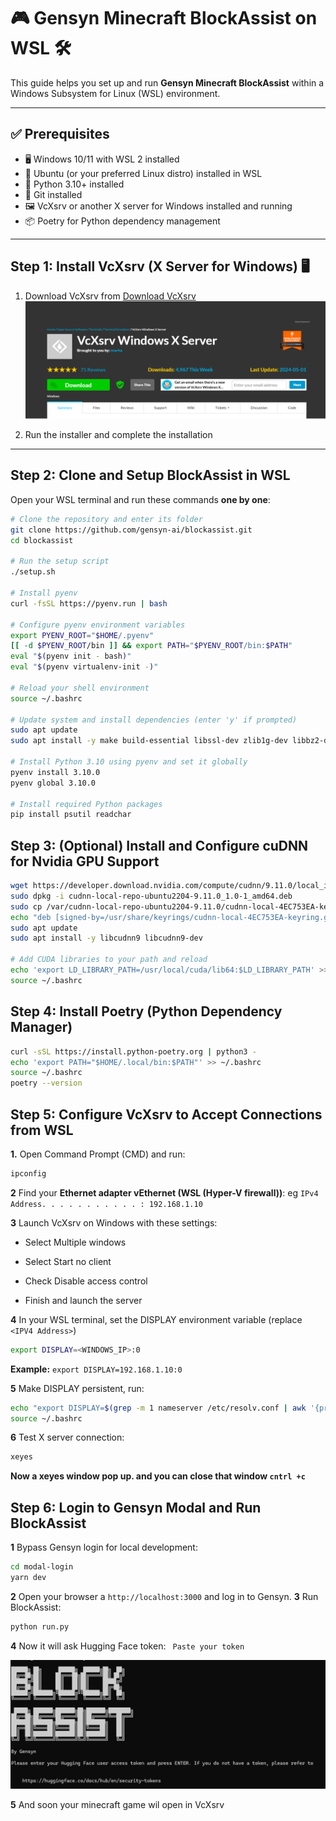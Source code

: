 # 🎮 Gensyn Minecraft BlockAssist on WSL 🛠️

This guide helps you set up and run **Gensyn Minecraft BlockAssist** within a Windows Subsystem for Linux (WSL) environment.

---

## ✅ Prerequisites

- 🖥️ Windows 10/11 with WSL 2 installed  
- 🐧 Ubuntu (or your preferred Linux distro) installed in WSL  
- 🐍 Python 3.10+ installed  
- 🔧 Git installed  
- 🖼️ VcXsrv or another X server for Windows installed and running  
- 📦 Poetry for Python dependency management  

---

## Step 1: Install VcXsrv (X Server for Windows) 🖥️

1. Download VcXsrv from [Download VcXsrv](https://sourceforge.net/projects/vcxsrv/)  
![image alt](https://github.com/gasoline2255/Gensyn-Blockassist-WSL-Guide/blob/d418a853957c0205d967b244e878cce093e85ee2/Screenshot%202025-08-09%20051036.png)

2. Run the installer and complete the installation 
---

## Step 2: Clone and Setup BlockAssist in WSL

Open your WSL terminal and run these commands **one by one**:

```bash
# Clone the repository and enter its folder
git clone https://github.com/gensyn-ai/blockassist.git
cd blockassist

# Run the setup script
./setup.sh

# Install pyenv
curl -fsSL https://pyenv.run | bash

# Configure pyenv environment variables
export PYENV_ROOT="$HOME/.pyenv"
[[ -d $PYENV_ROOT/bin ]] && export PATH="$PYENV_ROOT/bin:$PATH"
eval "$(pyenv init - bash)"
eval "$(pyenv virtualenv-init -)"

# Reload your shell environment
source ~/.bashrc

# Update system and install dependencies (enter 'y' if prompted)
sudo apt update
sudo apt install -y make build-essential libssl-dev zlib1g-dev libbz2-dev libreadline-dev libsqlite3-dev curl git libncursesw5-dev xz-utils tk-dev libxml2-dev libxmlsec1-dev libffi-dev liblzma-dev

# Install Python 3.10 using pyenv and set it globally
pyenv install 3.10.0
pyenv global 3.10.0

# Install required Python packages
pip install psutil readchar
```
## Step 3: (Optional) Install and Configure cuDNN for Nvidia GPU Support
```bash
wget https://developer.download.nvidia.com/compute/cudnn/9.11.0/local_installers/cudnn-local-repo-ubuntu2204-9.11.0_1.0-1_amd64.deb
sudo dpkg -i cudnn-local-repo-ubuntu2204-9.11.0_1.0-1_amd64.deb
sudo cp /var/cudnn-local-repo-ubuntu2204-9.11.0/cudnn-local-4EC753EA-keyring.gpg /usr/share/keyrings/
echo "deb [signed-by=/usr/share/keyrings/cudnn-local-4EC753EA-keyring.gpg] file:///var/cudnn-local-repo-ubuntu2204-9.11.0 /" | sudo tee /etc/apt/sources.list.d/cudnn-local.list
sudo apt update
sudo apt install -y libcudnn9 libcudnn9-dev

# Add CUDA libraries to your path and reload
echo 'export LD_LIBRARY_PATH=/usr/local/cuda/lib64:$LD_LIBRARY_PATH' >> ~/.bashrc
source ~/.bashrc
```
## Step 4: Install Poetry (Python Dependency Manager)
```bash
curl -sSL https://install.python-poetry.org | python3 -
echo 'export PATH="$HOME/.local/bin:$PATH"' >> ~/.bashrc
source ~/.bashrc
poetry --version
```
## Step 5: Configure VcXsrv to Accept Connections from WSL
**1.** Open Command Prompt (CMD) and run:
```bash
ipconfig
```
**2** Find your **Ethernet adapter vEthernet (WSL (Hyper-V firewall))**: eg `IPv4 Address. . . . . . . . . . . : 192.168.1.10`

**3** Launch VcXsrv on Windows with these settings:
- Select Multiple windows

- Select Start no client

- Check Disable access control

- Finish and launch the server

**4** In your WSL terminal, set the DISPLAY environment variable (replace `<IPV4 Address>`)
```bash
export DISPLAY=<WINDOWS_IP>:0
```
**Example:** `export DISPLAY=192.168.1.10:0`

**5** Make DISPLAY persistent, run:
```bash
echo "export DISPLAY=$(grep -m 1 nameserver /etc/resolv.conf | awk '{print $2}'):0" >> ~/.bashrc
source ~/.bashrc
```
**6** Test X server connection:
```bash
xeyes
```
**Now a xeyes window pop up. and you can close that window `cntrl +c`**


## Step 6: Login to Gensyn Modal and Run BlockAssist
**1** Bypass Gensyn login for local development:
```bash
cd modal-login
yarn dev
```
**2** Open your browser a `http://localhost:3000` and log in to Gensyn.
**3** Run BlockAssist:
```bash
python run.py
```
**4** Now it will ask Hugging Face token: ` Paste your token`

![image alt](https://github.com/gasoline2255/Gensyn-Blockassist-WSL-Guide/blob/60414bc20fe061df0f35536dd29fc85d0459e285/Screenshot%202025-08-09%20044704.png)

**5** And soon your minecraft game wil open in VcXsrv
